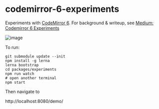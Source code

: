 # codemirror-6-experiments
Experiments with [CodeMirror 6](https://github.com/codemirror/codemirror.next). For background & writeup, see [Medium: Codemirror 6 Experiments](https://medium.com/@currankelleher/codemirror-6-experiments-a3930bf03781)

![image](https://user-images.githubusercontent.com/68416/47498132-f2be4b80-d879-11e8-8a02-8a66a36c6701.png)

To run:

```
git submodule update --init
npm install -g lerna
lerna bootstrap
cd packages/experiments
npm run watch
# open another terminal
npm start
```
Then navigate to

http://localhost:8080/demo/
